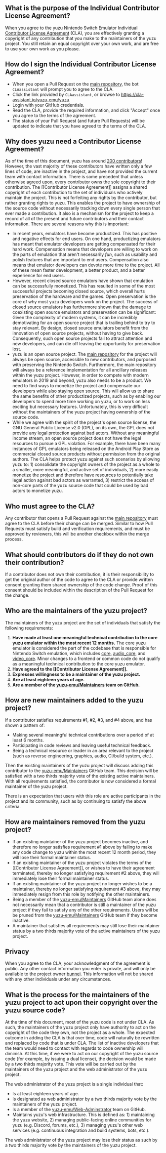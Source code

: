 ## What is the purpose of the Individual Contributor License Agreement?
When you agree to the yuzu Nintendo Switch Emulator Individual [Contributor License Agreement](https://cla-assistant.io/yuzu-emu/yuzu) (CLA), you are effectively granting a copyright of any contribution that you make to the maintainers of the yuzu project. You still retain an equal copyright over your own work, and are free to use your own work as you please.

## How do I sign the Individual Contributor License Agreement?
* When you open a Pull Request on the [main repository](https://github.com/yuzu-emu/yuzu/), the bot `CLAassistant` will prompt you to agree to the CLA.
* Click the link provided by `CLAassistant`, or browse to https://cla-assistant.io/yuzu-emu/yuzu.
* Login with your GitHub credentials.
* Read the CLA, provide the required information, and click "Accept" once you agree to the terms of the agreement.
* The status of your Pull Request (and future Pull Requests) will be updated to indicate that you have agreed to the terms of the CLA.

## Why does yuzu need a Contributor License Agreement?
As of the time of this document, yuzu has around [200 contributors](https://github.com/yuzu-emu/yuzu/graphs/contributors)! However, the vast majority of these contributors have written only a few lines of code, are inactive in the project, and have not provided the current team with contact information. There is some precedent that unless otherwise agreed upon, every contributor owns the sole copyright to their contribution. The [[Contributor License Agreement]] assigns a shared copyright of each contribution to the set of individuals who actively maintain the project. This is not forfeiting any rights by the contributor, but rather granting rights to yuzu. This enables the project to have ownership of the source code without necessarily tracking down every single person that ever made a contribution. It also is a mechanism for the project to keep a record of all of the present and future contributors and their contact information. There are several reasons why this is important:
* In recent years, emulators have become productized. This has positive and negative effects for end users. On one hand, productizing emulators has meant that emulator developers are getting compensated for their hard work. Compensation means that developers are willing to work on the parts of emulation that aren't necessarily *fun*, such as usability and polish features that are important to end users. Compensation also means that emulator developers can devote more time to the project. All of these mean faster development, a better product, and a better experience for end users.
* However, recent closed source emulators have shown that emulation can be successfully monetized. This has resulted in some of the most successful projects becoming closed source, which overall hurts preservation of the hardware and the games. Open preservation is the core of why most yuzu developers work on the project. The success of closed source emulators has furthermore shown that the damage to coexisting open source emulators and preservation can be significant: Given the complexity of modern systems, it can be incredibly demotivating for an open source project that is trailing behind to try to stay relevant. By design, closed source emulators benefit from the innovation of open source projects, without having to give back. Consequently, such open source projects fail to attract attention and new developers, and can die off leaving the opportunity for preservation lost.
* yuzu is an open source project. The [main repository](https://github.com/yuzu-emu/yuzu/) for the project will always be open source, accessible to new contributors, and purposed with preserving the Nintendo Switch. Furthermore, the main repository will always be a reference implementation for all ancillary releases within the yuzu project. However, in order to compete with modern emulators in 2019 and beyond, yuzu also needs to be a product. We need to find ways to monetize the project and compensate our developers while also staying open source. This will allow us to share the same benefits of other productized projects, such as by enabling our developers to spend more time working on yuzu, or to work on less exciting but necessary features. Unfortunately, this is very difficult without the maintainers of the yuzu project having ownership of the source code.
* While we agree with the spirit of the project's open source license, the GNU General Public License v2.0 (GPL), on its own, the GPL does not provide any legal protection against bad actors. Without any meaningful income stream, an open source project does not have the legal resources to pursue a GPL violation. For example, there have been many instances of GPL emulators being released on the Android Play Store as commercial closed source products without permission from the original authors. The CLA helps protect yuzu against such scenarios by allowing yuzu to: 1) consolidate the copyright owners of the project as a whole to a smaller, more meaningful, and active set of individuals, 2) more easily monetize the project and therefore have resources to potentially take legal action against bad actors as warranted, 3) restrict the access of non-core parts of the yuzu source code that could be used by bad actors to monetize yuzu.

## Who must agree to the CLA?
Any contributor that opens a Pull Request against the [main repository](https://github.com/yuzu-emu/yuzu/) must agree to the CLA before their change can be merged. Similar to how Pull Requests must satisfy build and verification requirements, and must be approved by reviewers, this will be another checkbox within the merge process.

## What should contributors do if they do not own their contribution?
If a contributor does not own their contribution, it is their responsibility to get the original author of the code to agree to the CLA or provide written consent granting them shared ownership of the code change. Proof of this consent should be included within the description of the Pull Request for the change.

## Who are the maintainers of the yuzu project?
The maintainers of the yuzu project are the set of individuals that satisfy the following requirements:
1. **Have made at least one meaningful technical contribution to the core yuzu emulator within the most recent 12 months.** The core yuzu emulator is considered the part of the codebase that is responsible for Nintendo Switch emulation, which includes [core](https://github.com/yuzu-emu/yuzu/tree/master/src/core), [audio_core](https://github.com/yuzu-emu/yuzu/tree/master/src/audio_core), and [video_core](https://github.com/yuzu-emu/yuzu/tree/master/src/video_core). Minor changes to a frontend or common code do not qualify as a meaningful technical contribution to the core yuzu emulator.
2. **Have agreed to the [[Contributor License Agreement]].**
3. **Expresses willingness to be a maintainer of the yuzu project.**
4. **Are at least eighteen years of age.**
5. **Are a member of the [yuzu-emu/Maintainers](https://github.com/orgs/yuzu-emu/teams/maintainers/members) team on GitHub.**

## How are new maintainers added to the yuzu project?
If a contributor satisfies requirements #1, #2, #3, and #4 above, and has shown a pattern of:
* Making several meaningful technical contributions over a period of at least 6 months.
* Participating in code reviews and leaving useful technical feedback.
* Being a technical resource or leader in an area relevant to the project (such as reverse engineering, graphics, audio, CI/build system, etc.).

Then the existing maintainers of the yuzu project will discuss adding this contributor to the [yuzu-emu/Maintainers](https://github.com/orgs/yuzu-emu/teams/maintainers/members) GitHub team. This decision will be satisfied with a two thirds majority vote of the existing active maintainers. With all requirements satisfied, the contributor is now considered a formal maintainer of the yuzu project.

There is an expectation that users with this role are active participants in the project and its community, such as by continuing to satisfy the above criteria.

## How are maintainers removed from the yuzu project?
* If an existing maintainer of the yuzu project becomes inactive, and therefore no longer satisfies requirement #1 above by failing to make any code change to yuzu within the most recent 12 month period, they will lose their formal maintainer status.
* If an existing maintainer of the yuzu project violates the terms of the [[Contributor License Agreement]], or wishes to have their agreement terminated, thereby no longer satisfying requirement #2 above, they will immediately lose their formal maintainer status.
* If an existing maintainer of the yuzu project no longer wishes to be a maintainer, thereby no longer satisfying requirement #3 above, they may immediately resign from this role by notifying the other maintainers.
* Being a member of the [yuzu-emu/Maintainers](https://github.com/orgs/yuzu-emu/teams/maintainers/members) GitHub team alone does not necessarily mean that a contributor is still a maintainer of the yuzu project if they fail to satisfy any of the other requirements. Users will be be pruned from the [yuzu-emu/Maintainers](https://github.com/orgs/yuzu-emu/teams/maintainers/members) GitHub team if they become inactive.
* A maintainer that satisfies all requirements may still lose their maintainer status by a two thirds majority vote of the active maintainers of the yuzu project.

## Privacy
When you agree to the CLA, your acknowledgment of the agreement is public. Any other contact information you enter is private, and will only be available to the project owner [bunnei](https://github.com/bunnei/). This information will not be shared with any other individuals under any circumstances.

## What is the process for the maintainers of the yuzu project to act upon their copyright over the yuzu source code?
At the time of this document, most of the yuzu code is not under CLA. As such, the maintainers of the yuzu project only have authority to act on the copyright of the code they own, not the project as a whole. The expected outcome in adding the CLA is that over time, code will naturally be rewritten and replaced by code that is under CLA. The list of inactive developers that the team would need to contact with regards to code ownership will diminish. At this time, if we were to act on our copyright of the yuzu source code (for example, by issuing a dual license), the decision would be made by a two thirds majority vote. This vote will be carried out by the maintainers of the yuzu project and the web administrator of the yuzu project.

The web administrator of the yuzu project is a single individual that:
* Is at least eighteen years of age.
* Is designated as web administrator by a two thirds majority vote by the maintainers of the yuzu project.
* Is a member of the [yuzu-emu/Web-Adminstrator](https://github.com/orgs/yuzu-emu/teams/web-adminstrator) team on GitHub.
* Maintains yuzu's web infrastructure. This is defined as: 1) maintaining the yuzu website, 2) managing public-facing online communities for yuzu (e.g. Discord, forums, etc.), 3) managing yuzu's other web services (e.g. continuous integration and build systems, bots, etc.).

The web administrator of the yuzu project may lose their status as such by a two thirds majority vote by the maintainers of the yuzu project. 
